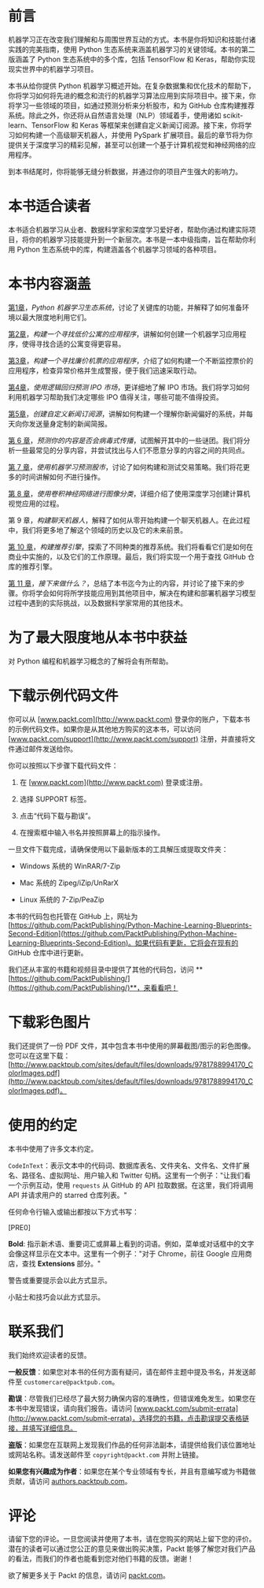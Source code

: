 # 前言

机器学习正在改变我们理解和与周围世界互动的方式。本书是你将知识和技能付诸实践的完美指南，使用 Python 生态系统来涵盖机器学习的关键领域。本书的第二版涵盖了 Python 生态系统中的多个库，包括 TensorFlow 和 Keras，帮助你实现现实世界中的机器学习项目。

本书从给你提供 Python 机器学习概述开始。在复杂数据集和优化技术的帮助下，你将学习如何将先进的概念和流行的机器学习算法应用到实际项目中。接下来，你将学习一些领域的项目，如通过预测分析来分析股市，和为 GitHub 仓库构建推荐系统。除此之外，你还将从自然语言处理（NLP）领域着手，使用诸如 scikit-learn、TensorFlow 和 Keras 等框架来创建自定义新闻订阅源。接下来，你将学习如何构建一个高级聊天机器人，并使用 PySpark 扩展项目。最后的章节将为你提供关于深度学习的精彩见解，甚至可以创建一个基于计算机视觉和神经网络的应用程序。

到本书结尾时，你将能够无缝分析数据，并通过你的项目产生强大的影响力。

# 本书适合读者

本书适合机器学习从业者、数据科学家和深度学习爱好者，帮助你通过构建实际项目，将你的机器学习技能提升到一个新层次。本书是一本中级指南，旨在帮助你利用 Python 生态系统中的库，构建涵盖各个机器学习领域的各种项目。

# 本书内容涵盖

[第1章](32e9f384-e739-4a1c-833e-11ee40051ac8.xhtml)，*Python 机器学习生态系统*，讨论了关键库的功能，并解释了如何准备环境以最大限度地利用它们。

[第2章](75c4451a-b290-4625-955d-8418bfaf852b.xhtml)，*构建一个寻找低价公寓的应用程序*，讲解如何创建一个机器学习应用程序，使得寻找合适的公寓变得更容易。

[第3章](73ff80b5-e844-4791-bf95-b678215c00a8.xhtml)，*构建一个寻找廉价机票的应用程序*，介绍了如何构建一个不断监控票价的应用程序，检查异常价格并生成警报，便于我们迅速采取行动。

[第4章](62de7683-c87e-4ddd-b27a-55be8ce501a9.xhtml)，*使用逻辑回归预测 IPO 市场*，更详细地了解 IPO 市场。我们将学习如何利用机器学习帮助我们决定哪些 IPO 值得关注，哪些可能不值得投资。

[第5章](0f9be478-251c-40ea-9aa7-2e7a6941199f.xhtml)，*创建自定义新闻订阅源*，讲解如何构建一个理解你新闻偏好的系统，并每天向你发送量身定制的新闻简报。

[第 6 章](5c87cb71-18aa-401c-bcf0-f6142bdd4250.xhtml)，*预测你的内容是否会病毒式传播*，试图解开其中的一些谜团。我们将分析一些最常见的分享内容，并尝试找出与人们不愿意分享的内容之间的共同点。

[第 7 章](030a0c35-a14e-48a0-984b-af0c01f9377b.xhtml)，*使用机器学习预测股市*，讨论了如何构建和测试交易策略。我们将花更多的时间讲解如何*不*进行操作。

[第 8 章](5df6fae8-a5c0-4fab-8508-baef0085b4f5.xhtml)，*使用卷积神经网络进行图像分类*，详细介绍了使用深度学习创建计算机视觉应用的过程。

第 9 章，*构建聊天机器人*，解释了如何从零开始构建一个聊天机器人。在此过程中，我们将更多地了解这个领域的历史以及它的未来前景。

[第 10 章](b23a1432-191f-42f7-b5d5-f2cbaea4d041.xhtml)，*构建推荐引擎*，探索了不同种类的推荐系统。我们将看看它们是如何在商业中实施的，以及它们的工作原理。最后，我们将实现一个用于查找 GitHub 仓库的推荐引擎。

[第 11 章](8d7511ef-383c-4ebc-8840-ffa141783f13.xhtml)，*接下来做什么？*，总结了本书迄今为止的内容，并讨论了接下来的步骤。你将学会如何将所学技能应用到其他项目中，解决在构建和部署机器学习模型过程中遇到的实际挑战，以及数据科学家常用的其他技术。

# 为了最大限度地从本书中获益

对 Python 编程和机器学习概念的了解将会有所帮助。

# 下载示例代码文件

你可以从 [www.packt.com](http://www.packt.com) 登录你的账户，下载本书的示例代码文件。如果你是从其他地方购买的这本书，可以访问 [www.packt.com/support](http://www.packt.com/support) 注册，并直接将文件通过邮件发送给你。

你可以按照以下步骤下载代码文件：

1.  在 [www.packt.com](http://www.packt.com) 登录或注册。

1.  选择 SUPPORT 标签。

1.  点击“代码下载与勘误”。

1.  在搜索框中输入书名并按照屏幕上的指示操作。

一旦文件下载完成，请确保使用以下最新版本的工具解压或提取文件夹：

+   Windows 系统的 WinRAR/7-Zip

+   Mac 系统的 Zipeg/iZip/UnRarX

+   Linux 系统的 7-Zip/PeaZip

本书的代码包也托管在 GitHub 上，网址为 [https://github.com/PacktPublishing/Python-Machine-Learning-Blueprints-Second-Edition](https://github.com/PacktPublishing/Python-Machine-Learning-Blueprints-Second-Edition)。如果代码有更新，它将会在现有的 GitHub 仓库中进行更新。

我们还从丰富的书籍和视频目录中提供了其他的代码包，访问 **[https://github.com/PacktPublishing/](https://github.com/PacktPublishing/)**，来看看吧！

# 下载彩色图片

我们还提供了一份 PDF 文件，其中包含本书中使用的屏幕截图/图示的彩色图像。您可以在这里下载：[http://www.packtpub.com/sites/default/files/downloads/9781788994170_ColorImages.pdf](http://www.packtpub.com/sites/default/files/downloads/9781788994170_ColorImages.pdf)。

# 使用的约定

本书中使用了许多文本约定。

`CodeInText`：表示文本中的代码词、数据库表名、文件夹名、文件名、文件扩展名、路径名、虚拟网址、用户输入和 Twitter 句柄。这里有一个例子："让我们看一个示例互动，使用 `requests` 从 GitHub 的 API 拉取数据。在这里，我们将调用 API 并请求用户的 starred 仓库列表。"

任何命令行输入或输出都按以下方式书写：

[PRE0]

**Bold**: 指示新术语、重要词汇或屏幕上看到的词语。例如，菜单或对话框中的文字会像这样显示在文本中。这里有一个例子："对于 Chrome，前往 Google 应用商店，查找 **Extensions** 部分。"

警告或重要提示会以此方式显示。

小贴士和技巧会以此方式显示。

# 联系我们

我们始终欢迎读者的反馈。

**一般反馈**：如果您对本书的任何方面有疑问，请在邮件主题中提及书名，并发送邮件至 `customercare@packtpub.com`。

**勘误**：尽管我们已经尽了最大努力确保内容的准确性，但错误难免发生。如果您在本书中发现错误，请向我们报告。请访问 [www.packt.com/submit-errata](http://www.packt.com/submit-errata)，选择您的书籍，点击勘误提交表格链接，并填写详细信息。

**盗版**：如果您在互联网上发现我们作品的任何非法副本，请提供给我们该位置地址或网站名称。请发送邮件至 `copyright@packt.com` 并附上链接。

**如果您有兴趣成为作者**：如果您在某个专业领域有专长，并且有意编写或为书籍做贡献，请访问 [authors.packtpub.com](http://authors.packtpub.com/)。

# 评论

请留下您的评论。一旦您阅读并使用了本书，请在您购买的网站上留下您的评价。潜在的读者可以通过您公正的意见来做出购买决策，Packt 能够了解您对我们产品的看法，而我们的作者也能看到您对他们书籍的反馈。谢谢！

欲了解更多关于 Packt 的信息，请访问 [packt.com](http://www.packt.com/)。

